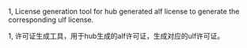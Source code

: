 1, License generation tool for hub generated alf license to generate the corresponding ulf license.

1, 许可证生成工具，用于hub生成的alf许可证，生成对应的ulf许可证。
